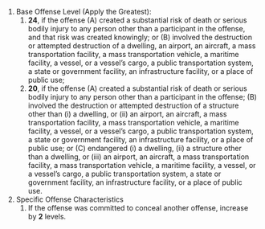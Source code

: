 1. Base Offense Level (Apply the Greatest):
   1. **24**, if the offense (A) created a substantial risk of death or serious bodily injury to any person other than a participant in the offense, and 
that risk was created knowingly; or (B) involved the destruction or 
attempted destruction of a dwelling, an airport, an aircraft, a mass transportation facility, a mass transportation vehicle, a maritime facility, a vessel, or a vessel’s cargo, a public transportation system, a 
state or government facility, an infrastructure facility, or a place of 
public use; 
   2. **20**, if the offense (A) created a substantial risk of death or serious bodily injury to any person other than a participant in the offense; (B) involved the destruction or attempted destruction of a structure other than (i) a dwelling, or (ii) an airport, an aircraft, a mass transportation facility, a mass transportation vehicle, a maritime facility, a vessel, or a vessel’s cargo, a public transportation system, a state or government facility, an infrastructure facility, or a place of public use; or (C) endangered (i) a dwelling, (ii) a structure other than a dwelling, or (iii) an airport, an aircraft, a mass transportation facility, a mass transportation vehicle, a maritime facility, a vessel, or a vessel’s cargo, a public transportation system, a state or government facility, an infrastructure facility, or a place of public use.
1. Specific Offense Characteristics
   1. If the offense was committed to conceal another offense, increase by **2** levels.